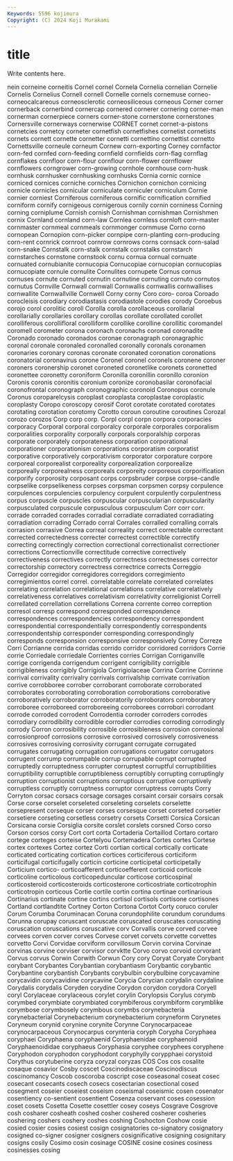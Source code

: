 ```yaml
---
Keywords: 5596 kojimura
Copyright: (C) 2024 Koji Murakami
---
```


# title

Write contents here.



nein
corneine corneitis Cornel cornel Cornela Cornelia cornelian Cornelie Cornelis Cornelius
Cornell cornell Cornelle cornels cornemuse corneo- corneocalcareous corneosclerotic corneosiliceous corneous
Corner corner cornerback cornerbind cornercap cornered cornerer cornering corner-man cornerman
cornerpiece corners corner-stone cornerstone cornerstones Cornersville cornerways cornerwise CORNET cornet
cornet-a-pistons cornetcies cornetcy corneter cornetfish cornetfishes cornetist cornetists cornets cornett
cornette cornetter cornetti cornettino cornettist cornetto Cornettsville corneule corneum Cornew
corn-exporting Corney cornfactor corn-fed cornfed corn-feeding cornfield cornfields corn-flag cornflag
cornflakes cornfloor corn-flour cornflour corn-flower cornflower cornflowers corngrower corn-growing cornhole
cornhouse corn-husk cornhusk cornhusker cornhusking cornhusks Cornia cornic cornice corniced
cornices corniche corniches Cornichon cornichon cornicing cornicle cornicles cornicular corniculate
corniculer corniculum Cornie cornier corniest Corniferous corniferous cornific cornification cornified
corniform cornify cornigeous cornigerous cornily cornin corniness Corning corning corniplume
Cornish cornish Cornishman cornishman Cornishmen cornix Cornland cornland corn-law Cornlea
cornless cornloft corn-master cornmaster cornmeal cornmeals cornmonger cornmuse Corno corno
cornopean Cornopion corn-picker cornpipe corn-planting corn-producing corn-rent cornrick cornroot cornrow
cornrows corns cornsack corn-salad corn-snake Cornstalk corn-stalk cornstalk cornstalks cornstarch
cornstarches cornstone cornstook cornu cornua cornual cornuate cornuated cornubianite cornucopia
Cornucopiae cornucopian cornucopias cornucopiate cornule cornulite Cornulites cornupete Cornus cornus
cornuses cornute cornuted cornutin cornutine cornuting cornuto cornutos cornutus Cornville
Cornwall cornwall Cornwallis cornwallis cornwallises cornwallite Cornwallville Cornwell Corny corny
Coro coro- coroa Coroado corocleisis corodiary corodiastasis corodiastole corodies corody
Coroebus corojo corol corolitic coroll Corolla corolla corollaceous corollarial corollarially
corollaries corollary corollas corollate corollated corollet corolliferous corollifloral corolliform corollike
corolline corollitic coromandel coromell corometer corona coronach coronachs coronad coronadite
Coronado coronado coronados coronae coronagraph coronagraphic coronal coronale coronaled coronalled
coronally coronals coronamen coronaries coronary coronas coronate coronated coronation coronations
coronatorial coronavirus corone Coronel coronel coronels coronene coroner coroners coronership
coronet coroneted coronetlike coronets coronetted coronettee coronetty coroniform Coronilla coronillin
coronillo coronion Coronis coronis coronitis coronium coronize coronobasilar coronofacial coronofrontal
coronograph coronographic coronoid Coronopus coronule Coronus coroparelcysis coroplast coroplasta coroplastae
coroplastic coroplasty Coropo coroscopy corosif Corot corotate corotated corotates corotating
corotation corotomy Corotto coroun coroutine coroutines Corozal corozo corozos Corp
corp corp. Corpl corpl corpn corpora corporacies corporacy Corporal corporal
corporalcy corporale corporales corporalism corporalities corporality corporally corporals corporalship corporas
corporate corporately corporateness corporation corporational corporationer corporationism corporations corporatism corporatist
corporative corporatively corporativism corporator corporature corpore corporeal corporealist corporeality corporealization
corporealize corporeally corporealness corporeals corporeity corporeous corporification corporify corporosity corposant
corps corpsbruder corpse corpse-candle corpselike corpselikeness corpses corpsman corpsmen corpsy
corpulence corpulences corpulencies corpulency corpulent corpulently corpulentness corpus corpuscle corpuscles
corpuscular corpuscularian corpuscularity corpusculated corpuscule corpusculous corpusculum Corr corr corr.
corrade corraded corrades corradial corradiate corradiated corradiating corradiation corrading Corrado
corral Corrales corralled corralling corrals corrasion corrasive Correa correal correality
correct correctable correctant corrected correctedness correcter correctest correctible correctify correcting
correctingly correction correctional correctionalist correctioner corrections Correctionville correctitude corrective correctively
correctiveness correctives correctly correctness correctnesses corrector correctorship correctory correctress correctrice
corrects Correggio Corregidor corregidor corregidores corregidors corregimiento corregimientos correl correl.
correlatable correlate correlated correlates correlating correlation correlational correlations correlative correlatively
correlativeness correlatives correlativism correlativity correligionist Correll correllated correllation correllations Correna
corrente correo correption corresol corresp correspond corresponded correspondence correspondences correspondencies
correspondency correspondent correspondential correspondentially correspondently correspondents correspondentship corresponder corresponding correspondingly
corresponds corresponsion corresponsive corresponsively Correy Correze Corri Corrianne corrida corridas
corrido corridor corridored corridors Corrie corrie Corriedale corriedale Corrientes corries
Corrigan Corriganville corrige corrigenda corrigendum corrigent corrigibility corrigible corrigibleness corrigibly
Corrigiola Corrigiolaceae Corrina Corrine Corrinne corrival corrivality corrivalry corrivals corrivalship
corrivate corrivation corrive corrobboree corrober corroborant corroborate corroborated corroborates corroborating
corroboration corroborations corroborative corroboratively corroborator corroboratorily corroborators corroboratory corroboree corroboreed
corroboreeing corroborees corrobori corrodant corrode corroded corrodent Corrodentia corroder corroders
corrodes corrodiary corrodibility corrodible corrodier corrodies corroding corrodingly corrody Corron
corrosibility corrosible corrosibleness corrosion corrosional corrosionproof corrosions corrosive corrosived corrosively
corrosiveness corrosives corrosiving corrosivity corrugant corrugate corrugated corrugates corrugating corrugation
corrugations corrugator corrugators corrugent corrump corrumpable corrup corrupable corrupt corrupted
corruptedly corruptedness corrupter corruptest corruptful corruptibilities corruptibility corruptible corruptibleness corruptibly
corrupting corruptingly corruption corruptionist corruptions corruptious corruptive corruptively corruptless corruptly
corruptness corruptor corruptress corrupts Corry Corryton corsac corsacs corsage corsages
corsaint corsair corsairs corsak Corse corse corselet corseleted corseleting corselets
corselette corsepresent corseque corser corses corsesque corset corseted corsetier corsetiere
corseting corsetless corsetry corsets Corsetti Corsica Corsican Corsicana corsie Corsiglia
corsite corslet corslets corsned Corso corso Corson corsos corsy Cort
cort corta Cortaderia Cortaillod Cortaro cortaro cortege corteges corteise Cortelyou
Cortemadera Cortes cortes Cortese cortex cortexes Cortez cortez Corti cortian
cortical cortically corticate corticated corticating cortication cortices corticiferous corticiform corticifugal
corticifugally corticin corticine corticipetal corticipetally Corticium cortico- corticoafferent corticoefferent corticoid
corticole corticoline corticolous corticopeduncular corticose corticospinal corticosteroid corticosteroids corticosterone corticostriate
corticotrophin corticotropin corticous Cortie cortile cortin cortina cortinae cortinarious Cortinarius
cortinate cortine cortins cortisol cortisols cortisone cortisones Cortland cortlandtite Cortney
Corton Cortona Cortot Corty coruco coruler Corum Corumba Coruminacan Coruna
corundophilite corundum corundums Corunna corupay coruscant coruscate coruscated coruscates coruscating
coruscation coruscations coruscative corv Corvallis corve corved corvee corvees corven
corver corves Corvese corvet corvets corvette corvettes corvetto Corvi Corvidae
corviform corvillosum Corvin corvina Corvinae corvinas corvine corviser corvisor corvktte
Corvo corvo corvoid corvorant Corvus corvus Corwin Corwith Corwun Cory
cory Coryat Coryate Corybant corybant Corybantes Corybantian corybantiasm Corybantic corybantic
Corybantine corybantish Corybants corybulbin corybulbine corycavamine corycavidin corycavidine corycavine Corycia
Corycian corydalin corydaline Corydalis corydalis Coryden corydine Corydon corydon corydora
Coryell coryl Corylaceae corylaceous corylet corylin Corylopsis Corylus corymb corymbed
corymbiate corymbiated corymbiferous corymbiform corymblike corymbose corymbosely corymbous corymbs corynebacteria
corynebacterial Corynebacterium corynebacterium coryneform Corynetes Coryneum corynid corynine corynite Corynne
Corynocarpaceae corynocarpaceous Corynocarpus corynteria coryph Corypha Coryphaea coryphaei Coryphaena coryphaenid
Coryphaenidae coryphaenoid Coryphaenoididae coryphaeus Coryphasia coryphee coryphees coryphene Coryphodon coryphodon
coryphodont coryphylly corypphaei corystoid Corythus corytuberine coryza coryzal coryzas COS
Cos cos cosalite cosaque cosavior Cosby coscet Coscinodiscaceae Coscinodiscus coscinomancy
Coscob coscoroba coscript cose coseasonal coseat cosec cosecant cosecants cosech
cosecs cosectarian cosectional cosed cosegment coseier coseiest coseism coseismal coseismic
cosen cosenator cosentiency co-sentient cosentient Cosenza coservant coses cosession coset
cosets Cosetta Cosette cosettler cosey coseys Cosgrave Cosgrove cosh cosharer
cosheath coshed cosher coshered cosherer cosheries coshering coshers coshery coshes
coshing Coshocton Coshow cosie cosied cosier cosies cosiest cosign cosignatories
co-signatory cosignatory cosigned co-signer cosigner cosigners cosignificative cosigning cosignitary cosigns
cosily Cosimo cosin cosinage COSINE cosine cosines cosiness cosinesses cosing
